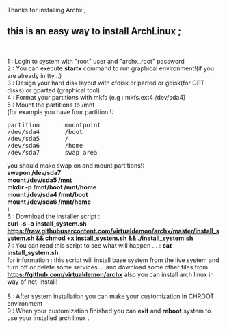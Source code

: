 Thanks for installing Archx ;<br/>

<h2>this is an easy way to install ArchLinux ;</h2><br/>

1 : Login to system with "root" user and "archx_root" password <br/>
2 : You can execute <b>startx</b> command to run graphical environment!(if you are already in tty...) <br/>
3 : Design your hard disk layout with cfdisk or parted or gdisk(for GPT disks) or gparted (graphical tool)<br/> 
4 : Format your partitions with mkfs (e.g : mkfs.ext4 /dev/sda4) <br/>
5 : Mount the partitions to /mnt<br/> 
(for example you have four partition !:<br/>
<pre>
partition       mountpoint
/dev/sda4       /boot
/dev/sda5       /
/dev/sda6       /home
/dev/sda7       swap area
</pre>
you should make swap on and mount partitions!:<br/>
<b>swapon /dev/sda7</b><br/>
<b>mount /dev/sda5 /mnt</b><br/>
<b>mkdir -p /mnt/boot /mnt/home</b><br/>
<b>mount /dev/sda4 /mnt/boot</b><br/>
<b>mount /dev/sda6 /mnt/home</b><br/>
)<br/>
6 : Download the installer script :<br/> 
<b>curl -s -o install_system.sh https://raw.githubusercontent.com/virtualdemon/archx/master/install_system.sh && chmod +x install_system.sh && ./install_system.sh
</b><br/> 
7 : You can read this script to see what will happen ... : <b> cat install_system.sh </b><br/>
for information : this script will install base system from the live system and turn off or delete some services ... and download some other files from <b>https://github.com/virtualdemon/archx</b> also you can install arch linux in way of net-install! <br/><br/>
8 : After system installation you can make your customization in CHROOT environment <br/>
9 : When your customization finished you can <b>exit</b> and <b>reboot</b> system to use your installed arch linux .

